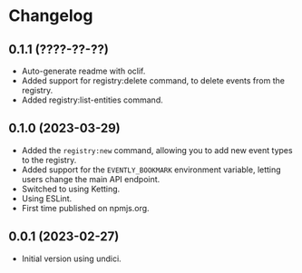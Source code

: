 Changelog
=========

0.1.1 (????-??-??)
------------------

* Auto-generate readme with oclif.
* Added support for registry:delete command, to delete events from the
  registry.
* Added registry:list-entities command.


0.1.0 (2023-03-29)
------------------

* Added the `registry:new` command, allowing you to add new event types to the
  registry.
* Added support for the `EVENTLY_BOOKMARK` environment variable, letting users
  change the main API endpoint.
* Switched to using Ketting.
* Using ESLint.
* First time published on npmjs.org.


0.0.1 (2023-02-27)
------------------

* Initial version using undici.
